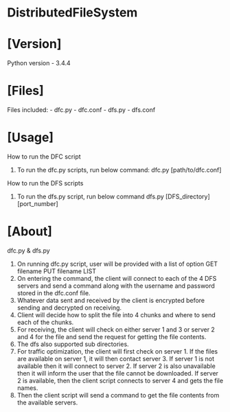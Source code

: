 # DistributedFileSystem

# [Version]
Python version - 3.4.4 

# [Files]
Files included:
	- dfc.py
	- dfc.conf
	- dfs.py
	- dfs.conf
# [Usage]
How to run the DFC script
1. To run the dfc.py scripts, run below command:
	dfc.py [path/to/dfc.conf]

How to run the DFS scripts
1. To run the dfs.py script, run below command
	dfs.py [DFS_directory] [port_number]

# [About]
dfc.py & dfs.py
1. On running dfc.py script, user will be provided with a list of option
	GET filename
	PUT filename
	LIST
2. On entering the command, the client will connect to each of the 4 DFS servers and send a command along with the username and password stored in the dfc.conf file.
3. Whatever data sent and received by the client is encrypted before sending and decrypted on receiving.
4. Client will decide how to split the file into 4 chunks and where to send each of the chunks.
5. For receiving, the client will check on either server 1 and 3 or server 2 and 4 for the file and send the request for getting the file contents.
6. The dfs also supported sub directories.
7. For traffic optimization, the client will first check on server 1. If the files are available on server 1, it will then contact server 3. If server 1 is not available then it will connect to server 2. If server 2 is also unavailable then it will inform the user that the file cannot be downloaded. If server 2 is available, then the client script connects to server 4 and gets the file names. 
8. Then the client script will send a command to get the file contents from the available servers.
